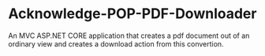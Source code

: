 # Acknowledge-POP-PDF-Downloader
An MVC ASP.NET CORE application that creates a pdf document out of an ordinary view and creates a download action from this convertion.
